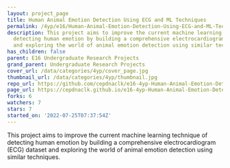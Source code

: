 ```yaml
---
layout: project_page
title: Human Animal Emotion Detection Using ECG and ML Techniques
permalink: /4yp/e16/Human-Animal-Emotion-Detection-Using-ECG-and-ML-Techniques/
description: This project aims to improve the current machine learning technique of
  detecting human emotion by building a comprehensive electrocardiogram (ECG) dataset
  and exploring the world of animal emotion detection using similar techniques.
has_children: false
parent: E16 Undergraduate Research Projects
grand_parent: Undergraduate Research Projects
cover_url: /data/categories/4yp/cover_page.jpg
thumbnail_url: /data/categories/4yp/thumbnail.jpg
repo_url: https://github.com/cepdnaclk/e16-4yp-Human-Animal-Emotion-Detection-Using-ECG-and-ML-Techniques
page_url: https://cepdnaclk.github.io/e16-4yp-Human-Animal-Emotion-Detection-Using-ECG-and-ML-Techniques
forks: 6
watchers: 7
stars: 7
started_on: '2022-07-25T07:37:54Z'
---
```


This project aims to improve the current machine learning technique of detecting human emotion by building a comprehensive electrocardiogram (ECG) dataset and exploring the world of animal emotion detection using similar techniques.